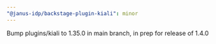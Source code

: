 ```yaml
---
"@janus-idp/backstage-plugin-kiali": minor
---
```


Bump plugins/kiali to 1.35.0 in main branch, in prep for release of 1.4.0

